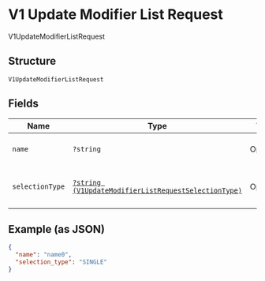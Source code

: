 
# V1 Update Modifier List Request

V1UpdateModifierListRequest

## Structure

`V1UpdateModifierListRequest`

## Fields

| Name | Type | Tags | Description | Getter | Setter |
|  --- | --- | --- | --- | --- | --- |
| `name` | `?string` | Optional | The modifier list's name. | getName(): ?string | setName(?string name): void |
| `selectionType` | [`?string (V1UpdateModifierListRequestSelectionType)`](/doc/models/v1-update-modifier-list-request-selection-type.md) | Optional | - | getSelectionType(): ?string | setSelectionType(?string selectionType): void |

## Example (as JSON)

```json
{
  "name": "name0",
  "selection_type": "SINGLE"
}
```


